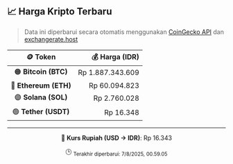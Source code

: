 

<!-- HARGA_KRIPTO -->
## 📈 Harga Kripto Terbaru

> Data ini diperbarui secara otomatis menggunakan [CoinGecko API](https://www.coingecko.com/) dan [exchangerate.host](https://exchangerate.host/)

<div align="center">

| 🪙 Token | 💰 Harga (IDR) |
|:------:|---------------:|
| 🟠 **Bitcoin (BTC)**   | Rp 1.887.343.609 |
| 🔵 **Ethereum (ETH)**  | Rp 60.094.823 |
| 🟣 **Solana (SOL)**    | Rp 2.760.028 |
| 🟢 **Tether (USDT)**   | Rp 16.348 |

---

💱 **Kurs Rupiah (USD → IDR)**: Rp 16.343

🕒 <sub>Terakhir diperbarui: 7/8/2025, 00.59.05</sub>

</div>
<!-- /HARGA_KRIPTO -->